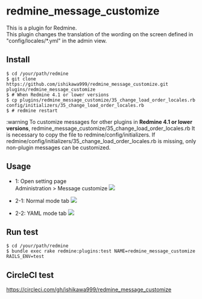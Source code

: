 # redmine_message_customize

This is a plugin for Redmine.  
This plugin changes the translation of the wording on the screen defined in "config/locales/*.yml" in the admin view.

## Install

```
$ cd /your/path/redmine
$ git clone https://github.com/ishikawa999/redmine_message_customize.git plugins/redmine_message_customize
$ # When Redmine 4.1 or lower versions
$ cp plugins/redmine_message_customize/35_change_load_order_locales.rb config/initializers/35_change_load_order_locales.rb
$ # redmine restart
```

:warning To customize messages for other plugins in **Redmine 4.1 or lower versions**, redmine_message_customize/35_change_load_order_locales.rb It is necessary to copy the file to redmine/config/initializers. 
If redmine/config/initializers/35_change_load_order_locales.rb is missing, only non-plugin messages can be customized.

## Usage

* 1: Open setting page  
Administration > Message customize
<kbd><img src="https://github.com/ishikawa999/redmine_message_customize/blob/images/administration_menu.png" /></kbd>

* 2-1: Normal mode tab
<kbd><img src="https://github.com/ishikawa999/redmine_message_customize/blob/images/normal_mode.png" /></kbd>

* 2-2: YAML mode tab
<kbd><img src="https://github.com/ishikawa999/redmine_message_customize/blob/images/yaml_mode.png" /></kbd>

## Run test

```
$ cd /your/path/redmine
$ bundle exec rake redmine:plugins:test NAME=redmine_message_customize RAILS_ENV=test
```

## CircleCI test

https://circleci.com/gh/ishikawa999/redmine_message_customize
